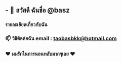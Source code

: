 <p align="center">
<h2>- 👋 สวัสดี ฉันชื่อ @basz</h2>
<h3>รายละเอียดเกี่ยวกับฉัน</h3>
<h3>📫 วิธีติดต่อฉัน email : <a href="mailto:taobasbkk@hotmail.com">taobasbkk@hotmail.com</a></h3>
<h3>❤️ ผมรักในการนอนหลับมากๆเลย ❤️</h3>
</p>
